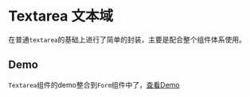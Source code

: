 # Textarea 文本域

在普通<code>textarea</code>的基础上进行了简单的封装，主要是配合整个组件体系使用。

## Demo

<code>Textarea</code>组件的demo整合到<code>Form</code>组件中了，[查看Demo](/component/form)

